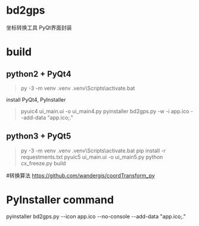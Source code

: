 # bd2gps
坐标转换工具 PyQt界面封装

# build
## python2 + PyQt4
> py -3 -m venv .venv
> .venv\Scripts\activate.bat

install PyQt4, PyInstaller

> pyuic4 ui_main.ui -o ui_main4.py
> pyinstaller bd2gps.py -w -i app.ico --add-data "app.ico;."


## python3 + PyQt5
> py -3 -m venv .venv
> .venv\Scripts\activate.bat
> pip install -r requestments.txt
> pyuic5 ui_main.ui -o ui_main5.py
> python cx_freeze.py build

#转换算法
https://github.com/wandergis/coordTransform_py

# PyInstaller command
pyinstaller bd2gps.py --icon app.ico --no-console --add-data "app.ico;."